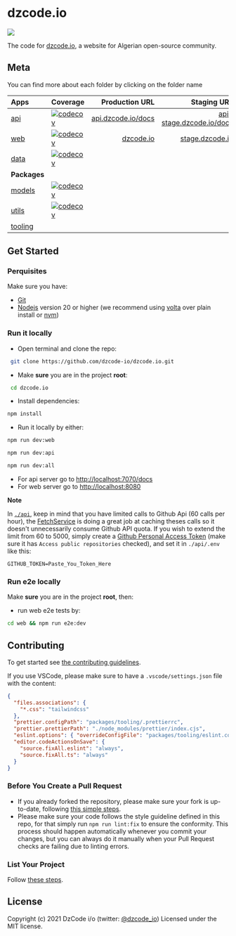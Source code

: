 # dzcode.io

[<img src="http://img.shields.io/badge/Join%20us%20on%20Slack-@dzcode.io-yellow.svg?logo=slack">](https://join.slack.com/t/dzcode/shared_invite/zt-ek9kscb7-m8z_~cBjX79l~uchuABPFQ)

The code for [dzcode.io](https://dzcode.io), a website for Algerian open-source community.

## Meta

You can find more about each folder by clicking on the folder name

| **Apps**                      | **Coverage**                                                                                                                   |                               **Production URL** |                                              **Staging URL** |                                     **Local URL** |
| :---------------------------- | :----------------------------------------------------------------------------------------------------------------------------- | -----------------------------------------------: | -----------------------------------------------------------: | ------------------------------------------------: |
| [api](./api)                  | [![codecov](https://codecov.io/gh/dzcode-io/dzcode.io/graph/badge.svg?flag=api)](https://codecov.io/gh/dzcode-io/dzcode.io)    | [api.dzcode.io/docs](https://api.dzcode.io/docs) | [api-stage.dzcode.io/docs](https://api-stage.dzcode.io/docs) | [localhost:7070/docs](http://localhost:7070/docs) |
| [web](./web)                  | [![codecov](https://codecov.io/gh/dzcode-io/dzcode.io/graph/badge.svg?flag=web)](https://codecov.io/gh/dzcode-io/dzcode.io)    |                   [dzcode.io](https://dzcode.io) |                   [stage.dzcode.io](https://stage.dzcode.io) |           [localhost:8080](http://localhost:8080) |
| [data](./data)                | [![codecov](https://codecov.io/gh/dzcode-io/dzcode.io/graph/badge.svg?flag=data)](https://codecov.io/gh/dzcode-io/dzcode.io)   |                                                  |                                                              |                                                   |
| **Packages**                  |                                                                                                                                |                                                  |                                                              |                                                   |
| [models](./packages/models)   | [![codecov](https://codecov.io/gh/dzcode-io/dzcode.io/graph/badge.svg?flag=models)](https://codecov.io/gh/dzcode-io/dzcode.io) |                                                  |                                                              |                                                   |
| [utils](./packages/utils)     | [![codecov](https://codecov.io/gh/dzcode-io/dzcode.io/graph/badge.svg?flag=utils)](https://codecov.io/gh/dzcode-io/dzcode.io)  |                                                  |                                                              |                                                   |
| [tooling](./packages/tooling) |                                                                                                                                |                                                  |                                                              |                                                   |

## Get Started

### Perquisites

Make sure you have:

- [Git](https://git-scm.com/)
- [Nodejs](https://nodejs.org/) version 20 or higher (we recommend using [volta](https://docs.volta.sh/guide/getting-started) over plain install or [nvm](https://github.com/nvm-sh/nvm))

### Run it locally

- Open terminal and clone the repo:

```sh
 git clone https://github.com/dzcode-io/dzcode.io.git
```

- Make **sure** you are in the project **root**:

```sh
 cd dzcode.io
```

- Install dependencies:

```sh
npm install
```

- Run it locally by either:

```sh
npm run dev:web
```

```sh
npm run dev:api
```

```sh
npm run dev:all
```

- For api server go to <http://localhost:7070/docs>
- For web server go to <http://localhost:8080>

**Note**

In [`./api`](./api), keep in mind that you have limited calls to Github Api (60 calls per hour), the [FetchService](./api/src/fetch/service.ts) is doing a great job at caching theses calls so it doesn't unnecessarily consume Github API quota. If you wish to extend the limit from 60 to 5000, simply create a [Github Personal Access Token](https://github.com/settings/tokens) (make sure it has `Access public repositories` checked), and set it in `./api/.env` like this:

```.env
GITHUB_TOKEN=Paste_You_Token_Here
```

### Run e2e locally

Make **sure** you are in the project **root**, then:

- run web e2e tests by:

```sh
cd web && npm run e2e:dev
```

## Contributing

To get started see [the contributing guidelines](https://github.com/dzcode-io/dzcode.io/blob/main/.github/CONTRIBUTING.md).

If you use VSCode, please make sure to have a `.vscode/settings.json` file with the content:

```json
{
  "files.associations": {
    "*.css": "tailwindcss"
  },
  "prettier.configPath": "packages/tooling/.prettierrc",
  "prettier.prettierPath": "./node_modules/prettier/index.cjs",
  "eslint.options": { "overrideConfigFile": "packages/tooling/eslint.config.mjs" },
  "editor.codeActionsOnSave": {
    "source.fixAll.eslint": "always",
    "source.fixAll.ts": "always"
  }
}
```

### Before You Create a Pull Request

- If you already forked the repository, please make sure your fork is up-to-date, following [this simple steps](https://www.dzcode.io/Learn/Git_Basics/Syncing_An_Old_Forked_Repository_With_Upstream).
- Please make sure your code follows the style guideline defined in this repo, for that simply run `npm run lint:fix` to ensure the conformity. This process should happen automatically whenever you commit your changes, but you can always do it manually when your Pull Request checks are failing due to linting errors.

### List Your Project

Follow [these steps](https://github.com/dzcode-io/dzcode.io/blob/main/data/models/documentation/About_dzcode_io/Add_Your_Project_To_dzcode_io/content.md).

## License

Copyright (c) 2021 DzCode i/o (twitter: [@dzcode_io](https://twitter.com/dzcode_io)) Licensed under the MIT license.
